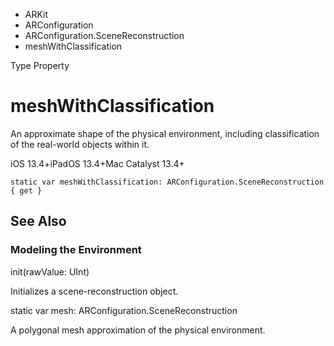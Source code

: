 

- ARKit
- ARConfiguration
- ARConfiguration.SceneReconstruction
-  meshWithClassification 

Type Property

# meshWithClassification

An approximate shape of the physical environment, including classification of the real-world objects within it.

iOS 13.4+iPadOS 13.4+Mac Catalyst 13.4+

``` source
static var meshWithClassification: ARConfiguration.SceneReconstruction { get }
```

## See Also

### Modeling the Environment

init(rawValue: UInt)

Initializes a scene-reconstruction object.

static var mesh: ARConfiguration.SceneReconstruction

A polygonal mesh approximation of the physical environment.

